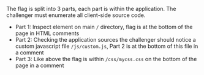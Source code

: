 

The flag is split into 3 parts, each part is within the application. The challenger must enumerate all client-side source code.

- Part 1: Inspect element on main `/` directory, flag is at the bottom of the page in HTML comments
- Part 2: Checking the application sources the challenger should notice a custom javascript file `/js/custom.js`, Part 2 is at the bottom of this file in a comment
- Part 3: Like above the flag is within `/css/mycss.css` on the bottom of the page in a comment

